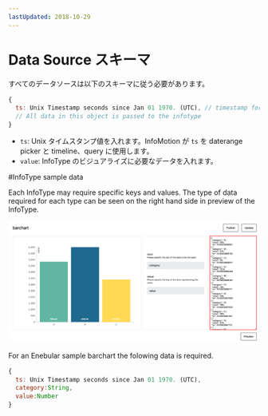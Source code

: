 ```yaml
---
lastUpdated: 2018-10-29
---
```


# Data Source スキーマ

すべてのデータソースは以下のスキーマに従う必要があります。

```javascript
{
  ts: Unix Timestamp seconds since Jan 01 1970. (UTC), // timestamp for daterange, timeline and querying. 
  // All data in this object is passed to the infotype 
} 
```

- `ts`:  Unix タイムスタンプ値を入れます。InfoMotion が `ts` を daterange picker と timeline、query に使用します。 
- `value`: InfoType のビジュアライズに必要なデータを入れます。

#InfoType sample data 

Each InfoType may require specific keys and values. 
The type of data required for each type can be seen on the right hand side 
in preview of the InfoType. 

![sampleBarChart](./../../img/infoMotion/DataSource/infotype-highlight.png) 

For an Enebular sample barchart the folowing data is required.

```javascript
{
  ts: Unix Timestamp seconds since Jan 01 1970. (UTC), 
  category:String,
  value:Number
} 
``` 
